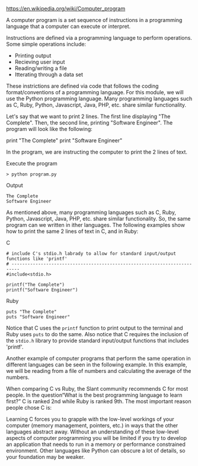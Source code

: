 https://en.wikipedia.org/wiki/Computer_program

A computer program is a set sequence of instructions in a programming language that a computer can execute or interpret.

Instructions are defined via a programming language to perform operations. Some simple operations include:
- Printing output
- Recieving user input
- Reading/writing a file
- Itterating through a data set

These instrictions are defined via code that follows the coding format/conventions of a programming language. For this module, we will use the Python programming language. Many programming languages such as C, Ruby, Python, Javascript, Java, PHP, etc. share similar functionality.

Let's say that we want to print 2 lines. The first line displaying "The Complete". Then, the second line, printing "Software Engineer". The program will look like the following:

print "The Complete"
print "Software Engineer"

In the program, we are instructing the computer to print the 2 lines of text.

Execute the program
```
> python program.py
```
Output
```
The Complete
Software Engineer
```

As mentioned above, many programming languages such as C, Ruby, Python, Javascript, Java, PHP, etc. share similar functionality. So, the same program can we written in ither languages. The following examples show how to print the same 2 lines of text in C, and in Ruby:

C
```
# include C's stdio.h labrady to allow for standard input/output functions like 'printf'
# -------------------------------------------------------------------------
#include<stdio.h>

printf("The Complete")
printf("Software Engineer")
```

Ruby
```
puts "The Complete"
puts "Software Engineer"
```

Notice that C uses the `printf` function to print output to the terminal and Ruby uses `puts` to do the same. Also notice that C requires the inclusion of the `stdio.h` library to provide standard input/output functions that includes 'printf'.

Another example of computer programs that perform the same operation in different languages can be seen in the following example. In this example, we will be reading from a file of numbers and calculating the average of the numbers.

When comparing C vs Ruby, the Slant community recommends C for most people. In the question“What is the best programming language to learn first?” C is ranked 2nd while Ruby is ranked 9th. The most important reason people chose C is:

Learning C forces you to grapple with the low-level workings of your computer (memory management, pointers, etc.) in ways that the other languages abstract away. Without an understanding of these low-level aspects of computer programming you will be limited if you try to develop an application that needs to run in a memory or performance constrained environment. Other languages like Python can obscure a lot of details, so your foundation may be weaker.
